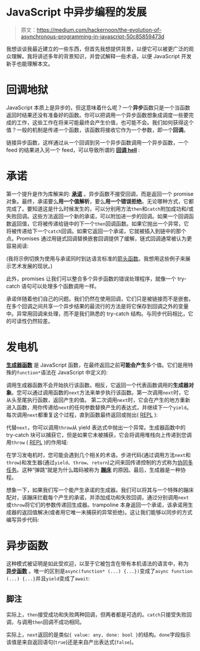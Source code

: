 # JavaScript 中异步编程的发展

> 原文：<https://medium.com/hackernoon/the-evolution-of-asynchronous-programming-in-javascript-50c85859473d>

我想谈谈我最近建立的一些东西，但首先我想提供背景，以便它可以被更广泛的观众理解。我将讲述多年的背景知识，并尝试解释一些术语，以便 JavaScript 开发新手也能理解本文。

# 回调地狱

JavaScript 本质上是异步的，但这意味着什么呢？一个**异步**函数只是一个当函数返回时结果还没有准备好的函数。你可以把调用一个异步函数想象成调度一些要完成的工作，这些工作在将来可能最终会产生价值，也可能不会。我们如何获得这个值？一般的机制是传递一个函数，该函数将接收它作为一个参数，即一个**回调**。

链接异步函数，这样通过从一个回调到另一个异步函数调用一个异步函数，一个 feed 的结果进入另一个 feed，可以导致所谓的 [**回调 hell**](http://callbackhell.com/) :

# 承诺

第一个提升是作为库解来的: [**承诺**](http://exploringjs.com/es6/ch_promises.html) 。异步函数不接受回调，而是返回一个 promise 对象。最终，承诺要么**用一个值解析**，要么**用一个错误拒绝**。无论哪种方式，它都完成了。要知道这是什么时候发生的，可以分别用方法`then`和`catch`附加成功和/或失败回调。这些方法返回一个新的承诺，可以附加进一步的回调。如果一个回调函数返回值，它将被传递给链中的下一个`then`回调函数。如果它抛出一个异常，它将被传递给下一个`catch`回调。如果它返回一个承诺，它就被插入到链中的那个点。Promises 通过用链式回调替换嵌套回调提供了缓解，链式回调通常被认为更容易阅读:

(我将示例切换为使用与承诺同时到达语言标准的[箭头函数](http://exploringjs.com/es6/ch_arrow-functions.html)。我想用这些例子来展示艺术发展的现状。)

此外，promises 让我们可以整合多个异步函数的错误处理程序，就像一个 try-catch 语句可以处理多个函数调用一样。

承诺伴随着他们自己的问题。我们仍然在使用回调，它们只是被链接而不是嵌套。在多个回调之间共享一个异步结果的最流行的方法是将它保存到回调之外的变量中。异常用回调来处理，而不是我们熟悉的 try-catch 结构。与同步代码相比，它的可读性仍然较差。

# 发电机

[**生成器函数**](http://exploringjs.com/es6/ch_generators.html) 是 JavaScript 函数，在最终返回之前**可能会产生**多个值。它们是用特殊的`function*`语法在 JavaScript 中定义的:

调用生成器函数不会开始执行该函数。相反，它返回一个代表函数调用的**生成器对象**。您可以通过调用函数的`next`方法来单步执行该函数。第一次调用`next`时，它从头至尾执行函数，返回产生的值。 [](#b524) 第二次调用`next`时，它会在产生的地方重新进入函数，用你传递给`next`的任何参数替换产生的表达式，并继续下一个`yield`。每次调用`next`都重复这个过程，直到函数最终返回或抛出( [REPL](https://repl.it/repls/TatteredPlasticProject) ):

代替`next`，你可以调用`throw`从 yield 表达式中抛出一个异常。生成器函数中的 try-catch 块可以捕获它，但是如果它未被捕获，它会将调用堆栈向上传递到您调用`throw` ( [REPL](https://repl.it/repls/MutedFatherlySuperuser) )的作用域:

在学习发电机时，您可能会遇到几个相关的术语。步进代码(通过调用方法`next`和`throw`)和发生器(通过`yield`、`throw`、`return`)之间来回传递控制的方式称为[协同多任务](https://en.wikipedia.org/wiki/Cooperative_multitasking)。这种“弹跳”就是为什么踏码被称为 [**蹦床**](https://en.wikipedia.org/wiki/Trampoline_(computing)) 的原因。最后，生成器是一种协程。

想象一下，如果我们写一个能产生承诺的生成器。我们可以将其与一个特殊的蹦床配对，该蹦床拦截每个产生的承诺，并添加成功和失败回调，通过分别调用`next`或`throw`将它们的参数传递回生成器。trampoline 本身返回一个承诺，该承诺用生成器的返回值解决(或者用它唯一未捕获的异常拒绝)。这让我们能够以同步的方式编写异步代码:

# 异步函数

这种模式被证明是如此受欢迎，以至于它被包含在带有本机语法的语言中，称为 [**异步函数**](https://developers.google.com/web/fundamentals/primers/async-functions) 。唯一的区别是`async(function* (...) {...})`变成了`async function (...) {...}`并且`yield`变成了`await`:

## 脚注

[](#c9cf)实际上，`then`接受成功和失败两种回调，但两者都是可选的。`catch`只接受失败回调，与调用`then`回调不成功相同。

[](#877a)实际上，`next`返回的是类似`{ value: any, done: bool }`的结构。`done`字段指示该值是来自返回语句(`true`)还是来自产出表达式(`false`)。